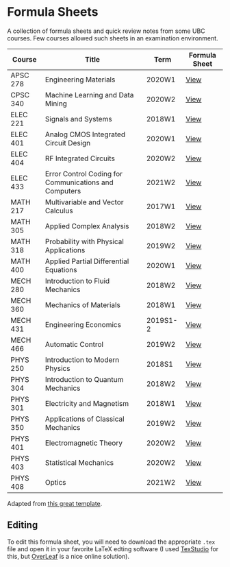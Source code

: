 # Formula Sheets
A collection of formula sheets and quick review notes from some UBC courses. Few courses allowed such sheets in an examination environment.

| Course | Title | Term | Formula Sheet |
| --- | --- | --- | --- |
| APSC 278 | Engineering Materials | 2020W1 | [View](https://docs.google.com/viewer?url=https://github.com/DonneyF/formula-sheets/raw/master/APSC%20278%20-%20Engineering%20Materials/apsc278fs.pdf) |
| CPSC 340 | Machine Learning and Data Mining | 2020W2 | [View](https://docs.google.com/viewer?url=https://github.com/DonneyF/formula-sheets/raw/master/CPSC%20340%20-%20Machine%20Learning%20and%20Data%20Mining/cpsc340fs.pdf) |
| ELEC 221 | Signals and Systems | 2018W1| [View](https://docs.google.com/viewer?url=https://github.com/DonneyF/formula-sheets/raw/master/ELEC%20221%20-%20Signals%20and%20Systems/elec221fs.pdf) |
| ELEC 401 | Analog CMOS Integrated Circuit Design | 2020W1| [View](https://docs.google.com/viewer?url=https://github.com/DonneyF/formula-sheets/raw/master/ELEC%20401%20-%20Analog%20CMOS%20Integrated%20Circuit%20Design/elec401fs.pdf) |
| ELEC 404 | RF Integrated Circuits | 2020W2| [View](https://docs.google.com/viewer?url=https://github.com/DonneyF/formula-sheets/raw/master/ELEC%20404%20-%20RF%20Integrated%20Circuits/elec404fs.pdf) |
| ELEC 433 | Error Control Coding for Communications and Computers | 2021W2 | [View](https://docs.google.com/viewer?url=https://github.com/DonneyF/formula-sheets/raw/master/ELEC%20433%20-%20Error%20Control%20Coding%20for%20Communications%20and%20Computers/elec433fs.pdf) |
| MATH 217 | Multivariable and Vector Calculus | 2017W1 | [View](https://docs.google.com/viewer?url=https://github.com/DonneyF/formula-sheets/raw/master/MATH%20217%20-%20Multivariable%20and%20Vector%20Calculus/math217fs.pdf) |
| MATH 305 | Applied Complex Analysis | 2018W2 | [View](https://docs.google.com/viewer?url=https://github.com/DonneyF/formula-sheets/raw/master/MATH%20305%20-%20Applied%20Complex%20Analysis/math305fs.pdf) |
| MATH 318 | Probability with Physical Applications | 2019W2 | [View](https://docs.google.com/viewer?url=https://github.com/DonneyF/formula-sheets/raw/master/MATH%20318%20-%20Probability%20with%20Physical%20Applications/math318fs.pdf) |
| MATH 400 | Applied Partial Differential Equations | 2020W1 | [View](https://docs.google.com/viewer?url=https://github.com/DonneyF/formula-sheets/raw/master/MATH%20400%20-%20Applied%20Partial%20Differential%20Equations/math400fs.pdf) |
| MECH 280 | Introduction to Fluid Mechanics | 2018W2 | [View](https://docs.google.com/viewer?url=https://github.com/DonneyF/formula-sheets/raw/master/MECH%20280%20-%20Introduction%20to%20Fluid%20Mechanics/mech280fs.pdf) |
| MECH 360 | Mechanics of Materials | 2018W1 | [View](https://docs.google.com/viewer?url=https://github.com/DonneyF/formula-sheets/raw/master/MECH%20360%20-%20Mechanics%20of%20Materials/mech360fs.pdf) |
| MECH 431 | Engineering Economics | 2019S1-2 | [View](https://docs.google.com/viewer?url=https://github.com/DonneyF/formula-sheets/raw/master/MECH%20431%20-%20Engineering%20Economics/mech431fs.pdf) |
| MECH 466 | Automatic Control | 2019W2 | [View](https://docs.google.com/viewer?url=https://github.com/DonneyF/formula-sheets/raw/master/MECH%20466%20-%20Automatic%20Control/mech466fs.pdf) |
| PHYS 250 | Introduction to Modern Physics | 2018S1 | [View](https://docs.google.com/viewer?url=https://github.com/DonneyF/formula-sheets/raw/master/PHYS%20250%20-%20Introduction%20to%20Modern%20Physics/phys250finalfs.pdf) |
| PHYS 304 | Introduction to Quantum Mechanics | 2018W2 | [View](https://docs.google.com/viewer?url=https://github.com/DonneyF/formula-sheets/raw/master/PHYS%20304%20-%20Introduction%20to%20Quantum%20Mechanics/phys304fs.pdf) |
| PHYS 301 | Electricity and Magnetism | 2018W1 | [View](https://docs.google.com/viewer?url=https://github.com/DonneyF/formula-sheets/raw/master/PHYS%20301%20-%20Electricity%20and%20Magnetism/phys301fs.pdf) |
| PHYS 350 | Applications of Classical Mechanics | 2019W2 | [View](https://docs.google.com/viewer?url=https://github.com/DonneyF/formula-sheets/raw/master/PHYS%20350%20-%20Applications%20of%20Classical%20Mechanics/phys350fs.pdf) |
| PHYS 401 | Electromagnetic Theory | 2020W2 | [View](https://docs.google.com/viewer?url=https://github.com/DonneyF/formula-sheets/raw/master/PHYS%20401%20-%20Electromagnetic%20Theory/phys401fs.pdf) |
| PHYS 403 | Statistical Mechanics | 2020W2 | [View](https://docs.google.com/viewer?url=https://github.com/DonneyF/formula-sheets/raw/master/PHYS%20403%20-%20Statistical%20Mechanics/phys403fs.pdf) |
| PHYS 408 | Optics | 2021W2 | [View](https://docs.google.com/viewer?url=https://github.com/DonneyF/formula-sheets/raw/master/PHYS%20408%20-%20Optics/phys408fs.pdf) |


Adapted from [this great template](https://wch.github.io/latexsheet/).

## Editing

To edit this formula sheet, you will need to download the appropriate `.tex` file and open it in your favorite LaTeX edting software (I used [TexStudio](https://www.texstudio.org/) for this, but [OverLeaf](https://www.overleaf.com/) is a nice online solution).
